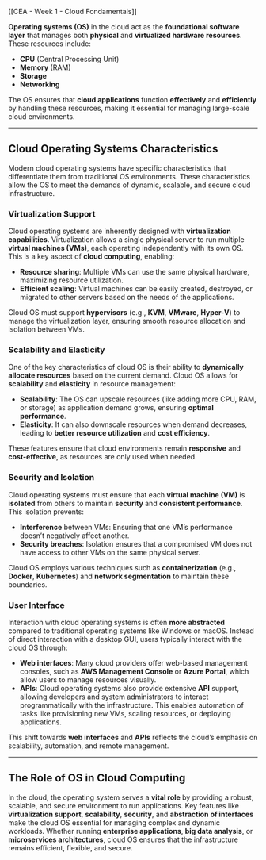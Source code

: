 [[CEA - Week 1 - Cloud Fondamentals]]

**Operating systems (OS)** in the cloud act as the **foundational software layer** that manages both **physical** and **virtualized hardware resources**. These resources include:

- **CPU** (Central Processing Unit)
- **Memory** (RAM)
- **Storage**
- **Networking**

The OS ensures that **cloud applications** function **effectively** and **efficiently** by handling these resources, making it essential for managing large-scale cloud environments.

---

## Cloud Operating Systems Characteristics

Modern cloud operating systems have specific characteristics that differentiate them from traditional OS environments. These characteristics allow the OS to meet the demands of dynamic, scalable, and secure cloud infrastructure.

### Virtualization Support

Cloud operating systems are inherently designed with **virtualization capabilities**. Virtualization allows a single physical server to run multiple **virtual machines (VMs)**, each operating independently with its own OS. This is a key aspect of **cloud computing**, enabling:

- **Resource sharing**: Multiple VMs can use the same physical hardware, maximizing resource utilization.
- **Efficient scaling**: Virtual machines can be easily created, destroyed, or migrated to other servers based on the needs of the applications.

Cloud OS must support **hypervisors** (e.g., **KVM**, **VMware**, **Hyper-V**) to manage the virtualization layer, ensuring smooth resource allocation and isolation between VMs.

### Scalability and Elasticity

One of the key characteristics of cloud OS is their ability to **dynamically allocate resources** based on the current demand. Cloud OS allows for **scalability** and **elasticity** in resource management:

- **Scalability**: The OS can upscale resources (like adding more CPU, RAM, or storage) as application demand grows, ensuring **optimal performance**.
- **Elasticity**: It can also downscale resources when demand decreases, leading to **better resource utilization** and **cost efficiency**.

These features ensure that cloud environments remain **responsive** and **cost-effective**, as resources are only used when needed.

### Security and Isolation

Cloud operating systems must ensure that each **virtual machine (VM)** is **isolated** from others to maintain **security** and **consistent performance**. This isolation prevents:

- **Interference** between VMs: Ensuring that one VM’s performance doesn’t negatively affect another.
- **Security breaches**: Isolation ensures that a compromised VM does not have access to other VMs on the same physical server.

Cloud OS employs various techniques such as **containerization** (e.g., **Docker**, **Kubernetes**) and **network segmentation** to maintain these boundaries.

### User Interface

Interaction with cloud operating systems is often **more abstracted** compared to traditional operating systems like Windows or macOS. Instead of direct interaction with a desktop GUI, users typically interact with the cloud OS through:

- **Web interfaces**: Many cloud providers offer web-based management consoles, such as **AWS Management Console** or **Azure Portal**, which allow users to manage resources visually.
- **APIs**: Cloud operating systems also provide extensive **API** support, allowing developers and system administrators to interact programmatically with the infrastructure. This enables automation of tasks like provisioning new VMs, scaling resources, or deploying applications.

This shift towards **web interfaces** and **APIs** reflects the cloud’s emphasis on scalability, automation, and remote management.

---

## The Role of OS in Cloud Computing

In the cloud, the operating system serves a **vital role** by providing a robust, scalable, and secure environment to run applications. Key features like **virtualization support**, **scalability**, **security**, and **abstraction of interfaces** make the cloud OS essential for managing complex and dynamic workloads. Whether running **enterprise applications**, **big data analysis**, or **microservices architectures**, cloud OS ensures that the infrastructure remains efficient, flexible, and secure.